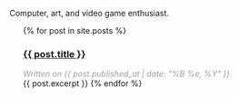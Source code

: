 Computer, art, and video game enthusiast.

<ul>
  {% for post in site.posts %}
      <h3><a href="{{ post.url }}">{{ post.title }}</a></h3>
      <div style="color: #a0a0a0"><i>Written on {{ post.published_at | date: "%B %e, %Y" }}</i></div>
      {{ post.excerpt }}
  {% endfor %}
</ul>
